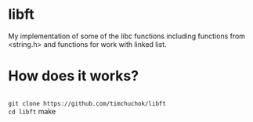 # libft
My implementation of some of the libc functions including functions from &lt;string.h> and functions for work with linked list.

<h1>How does it works?</h1>

<code>
git clone https://github.com/timchuchok/libft</code></br>
<code>cd libft</code>
make</br>

